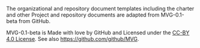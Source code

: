 The organizational and repository document templates including the charter and
other Project and repository documents are adapted from MVG-0.1-beta from
GitHub.

MVG-0.1-beta is Made with love by GitHub and Licensed under the
[CC-BY 4.0 License].  See also https://github.com/github/MVG.

[CC-BY 4.0 License]: https://creativecommons.org/licenses/by-sa/4.0/
